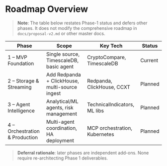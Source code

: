 # Roadmap Overview

> **Note**: The table below restates Phase-1 status and defers other phases. It does not modify the comprehensive roadmap in `docs/proposal-v2.md` or other master docs.

| Phase | Scope | Key Tech | Status |
|-------|-------|----------|--------|
| 1 – MVP Foundation | Single source, TimescaleDB, basic agent | CryptoCompare, TimescaleDB | Current |
| 2 – Storage & Streaming | Add Redpanda + ClickHouse, multi-source ingest | Redpanda, ClickHouse, CCXT | Planned |
| 3 – Agent Intelligence | Analytical/ML agents, risk management | TechnicalIndicators, ML libs | Planned |
| 4 – Orchestration & Production | Multi-agent coordination, HA deployment | MCP orchestration, Kubernetes | Planned |

> **Deferral rationale**: later phases are independent add-ons.  None require re-architecting Phase 1 deliverables. 